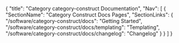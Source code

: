 {
    "title": "Category category-construct Documentation",
    "Nav": [
        {
            "SectionName": "Category Construct Docs Pages",
            "SectionLinks": {
                "/software/category-construct/docs": "Getting Started",
                "/software/category-construct/docs/templating": "Templating",
                "/software/category-construct/docs/changelog": "Changelog"
            }
        }
    ]
}
